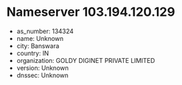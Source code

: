 # Nameserver 103.194.120.129

* as_number: 134324
* name: Unknown
* city: Banswara
* country: IN
* organization: GOLDY DIGINET PRIVATE LIMITED
* version: Unknown
* dnssec: Unknown
